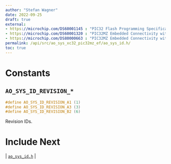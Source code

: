 ```yaml
---
author: "Stefan Wagner"
date: 2022-09-25
draft: true
external:
- https://microchip.com/DS60001145 : "PIC32 Flash Programming Specification"
- https://microchip.com/DS60001320 : "PIC32MZ Embedded Connectivity with Floating Point Unit (EF) Family Data sheet"
- https://microchip.com/DS80000663 : "PIC32MZ Embedded Connectivity with Floating Point Unit (EF) Family Errata"
permalink: /api/src/ao_sys_xc32_pic32mz_ef/ao_sys_id.h/
toc: true
---
```


# Constants

## `AO_SYS_ID_REVISION_*`

```c
#define AO_SYS_ID_REVISION_A1 (1)
#define AO_SYS_ID_REVISION_A3 (3)
#define AO_SYS_ID_REVISION_B2 (6)
```

Revision IDs.

# Include Next

| [`ao_sys_id.h`](../ao_sys_xc32_pic32/ao_sys_id.h.md) |
